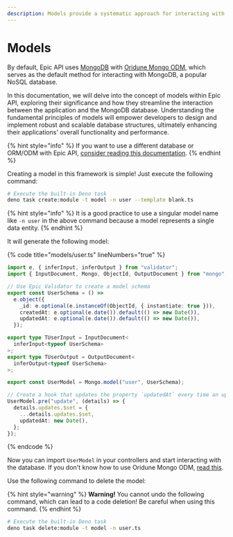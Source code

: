 ```yaml
---
description: Models provide a systematic approach for interacting with databases.
---
```


# Models

By default, Epic API uses [MongoDB](https://www.mongodb.com/) with
[Oridune Mongo ODM](https://deno.land/x/oridune_mongo), which serves as the
default method for interacting with MongoDB, a popular NoSQL database.&#x20;

In this documentation, we will delve into the concept of models within Epic API,
exploring their significance and how they streamline the interaction between the
application and the MongoDB database. Understanding the fundamental principles
of models will empower developers to design and implement robust and scalable
database structures, ultimately enhancing their applications' overall
functionality and performance.

{% hint style="info" %} If you want to use a different database or ORM/ODM with
Epic API,
[consider reading this documentation](../examples/replace-mongodb-with-typeorm.md).
{% endhint %}

Creating a model in this framework is simple! Just execute the following
command:

```bash
# Execute the built-in Deno task
deno task create:module -t model -n user --template blank.ts
```

{% hint style="info" %} It is a good practice to use a singular model name like
`-n user` in the above command because a model represents a single data entity.
{% endhint %}

It will generate the following model:

{% code title="models/user.ts" lineNumbers="true" %}

```typescript
import e, { inferInput, inferOutput } from "validator";
import { InputDocument, Mongo, ObjectId, OutputDocument } from "mongo";

// Use Epic Validator to create a model schema
export const UserSchema = () =>
  e.object({
    _id: e.optional(e.instanceOf(ObjectId, { instantiate: true })),
    createdAt: e.optional(e.date()).default(() => new Date()),
    updatedAt: e.optional(e.date()).default(() => new Date()),
  });

export type TUserInput = InputDocument<
  inferInput<typeof UserSchema>
>;
export type TUserOutput = OutputDocument<
  inferOutput<typeof UserSchema>
>;

export const UserModel = Mongo.model("user", UserSchema);

// Create a hook that updates the property `updatedAt` every time an update query is executed.
UserModel.pre("update", (details) => {
  details.updates.$set = {
    ...details.updates.$set,
    updatedAt: new Date(),
  };
});
```

{% endcode %}

Now you can import `UserModel` in your controllers and start interacting with
the database. If you don't know how to use Oridune Mongo ODM,
[read this](https://deno.land/x/oridune_mongo).

Use the following command to delete the model:

{% hint style="warning" %} **Warning!** You cannot undo the following command,
which can lead to a code deletion! Be careful when using this command. {%
endhint %}

```bash
# Execute the built-in Deno task
deno task delete:module -t model -n user.ts
```
